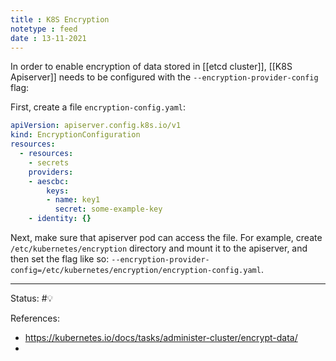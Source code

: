 ```yaml
---
title : K8S Encryption
notetype : feed
date : 13-11-2021
---
```


In order to enable encryption of data stored in [[etcd cluster]], [[K8S Apiserver]] needs to be configured with the `--encryption-provider-config` flag:

First, create a file `encryption-config.yaml`:

```yaml
apiVersion: apiserver.config.k8s.io/v1
kind: EncryptionConfiguration
resources:
  - resources:
    - secrets
    providers:
    - aescbc:
        keys:
        - name: key1
          secret: some-example-key
    - identity: {}
```

Next, make sure that apiserver pod can access the file. For example, create `/etc/kubernetes/encryption` directory and mount it to the apiserver, and then set the flag like so: `--encryption-provider-config=/etc/kubernetes/encryption/encryption-config.yaml`.


-----

Status: #💡 

References:
- https://kubernetes.io/docs/tasks/administer-cluster/encrypt-data/
- 